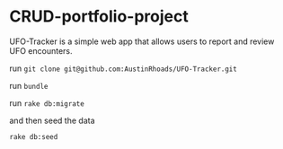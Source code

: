 # CRUD-portfolio-project

UFO-Tracker is a simple web app that allows users to report and review UFO encounters. 

run 
```git clone git@github.com:AustinRhoads/UFO-Tracker.git```


run
```bundle```


run 
```rake db:migrate```

and then seed the data

```rake db:seed```
